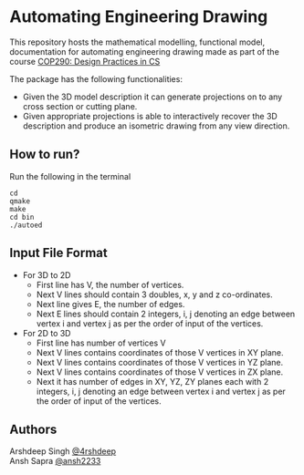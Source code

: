 # Automating Engineering Drawing
This repository hosts the mathematical modelling, functional model, documentation for automating engineering drawing made as part of the course [COP290: Design Practices in CS](www.cse.iitd.ac.in/~suban/COP290/semII-2017-2018/)

The package has the following functionalities:
* Given the 3D model description it can generate projections on to any cross section or cutting plane.
* Given appropriate projections is  able to interactively recover the 3D description and produce an isometric drawing from any view direction. 

## How to run?
Run the following in the terminal
  ```
  cd
  qmake
  make
  cd bin
  ./autoed
  ```


## Input File Format
* For 3D to 2D
    * First line has V, the number of vertices.
    * Next V lines should contain 3 doubles, x, y and z co-ordinates.
    * Next line gives E, the number of edges.
    * Next E lines should contain 2 integers, i, j 
     denoting an edge between vertex i and vertex j as 
     per the order of input of the vertices.
* For 2D to 3D
  * First line has number of vertices V
  * Next V lines contains coordinates of those V vertices in XY plane.
  * Next V lines contains coordinates of those V vertices in YZ plane.
  * Next V lines contains coordinates of those V vertices in ZX plane.
  * Next it has number of edges in XY, YZ, ZY planes each with 2 integers, i, j 
     denoting an edge between vertex i and vertex j as 
     per the order of input of the vertices.
     
## Authors
Arshdeep Singh [@4rshdeep](https://github.com/4rshdeep/)    
Ansh Sapra [@ansh2233](https://github.com/ansh2233/)
